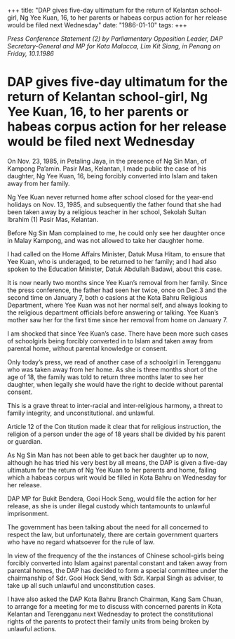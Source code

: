 +++ 
title: "DAP gives five-day ultimatum for the return of Kelantan school-girl, Ng Yee Kuan, 16, to her parents or habeas corpus action for her release would be filed next Wednesday"
date: "1986-01-10"
tags:
+++

_Press Conference Statement (2) by Parliamentary Opposition Leader, DAP Secretary-General and MP for Kota Malacca, Lim Kit Siang, in Penang on Friday, 10.1.1986_

# DAP gives five-day ultimatum for the return of Kelantan school-girl, Ng Yee Kuan, 16, to her parents or habeas corpus action for her release would be filed next Wednesday

On Nov. 23, 1985, in Petaling Jaya, in the presence of Ng Sin Man, of Kampong Pa’amin. Pasir Mas, Kelantan, I made public the case of his daughter, Ng Yee Kuan, 16, being forcibly converted into Islam and taken away from her family.</u>
		
Ng Yee Kuan never returned home after school closed for the year-end holidays on Nov. 13, 1985, and subsequently the father found that she had been taken away by a religious teacher in her school, Sekolah Sultan Ibrahim (1) Pasir Mas, Kelantan.
		
Before Ng Sin Man complained to me, he could only see her daughter once in Malay Kampong, and was not allowed to take her daughter home.
		
I had called on the Home Affairs Minister, Datuk Musa Hitam, to ensure that Yee Kuan, who is underaged, to be returned to her family; and I had also spoken to the Education Minister, Datuk Abdullah Badawi, about this case.
		
It is now nearly two months since Yee Kuan’s removal from her family. Since the press conference, the father had seen her twice, once on Dec.3 and the second time on January 7, both o casions at the Kota Bahru Religious Department, where Yee Kuan was not her normal self, and always looking to the religious department officials before answering or talking. Yee Kuan’s mother saw her for the first time since her removal from home on January 7.
		
I am shocked that since Yee Kuan’s case. There have been more such cases of schoolgirls being forcibly converted in to Islam and taken away from parental home, without parental knowledge or consent.
		
Only today’s press, we read of another case of a schoolgirl in Terengganu who was taken away from her home. As she is three months short of the age of 18, the family was told to return three months later to see her daughter, when legally she would have the right to decide without parental consent.
		
This is a grave threat to inter-racial and inter-religious harmony, a threat to family integrity, and unconstitutional. and unlawful.          
		
Article 12 of the Con titution made it clear that for religious instruction, the religion of a person under the age of 18 years shall be divided by his parent or guardian.
		
As Ng Sin Man has not been able to get back her daughter up to now, although he has tried his very best by all means, the DAP is given a five-day ultimatum for the return of Ng Yee Kuan to her parents and home, failing which a habeas corpus writ would be filled in Kota Bahru on Wednesday for her release.
		
DAP MP for Bukit Bendera, Gooi Hock Seng, would file the action for her release, as she is under illegal custody which tantamounts to unlawful imprisonment.
		
The government has been talking about the need for all concerned to respect the law, but unfortunately, there are certain government quarters who have no regard whatsoever for the rule of law.
		
In view of the frequency of the the instances of Chinese school-girls being forcibly converted into Islam against parental constant and taken away from parental homes, the DAP has decided to form a special committee under the chairmanship of Sdr. Gooi Hock Send, with Sdr. Karpal Singh as adviser, to take up all such unlawful and unconstitution cases.
		
I have also asked the DAP Kota Bahru Branch Chairman, Kang Sam Chuan, to arrange for a meeting for me to discuss with concerned parents in Kota Kelantan and Terengganu next Wednesday to protect the constitutional rights of the parents to protect their family units from being broken by unlawful actions.           
 
